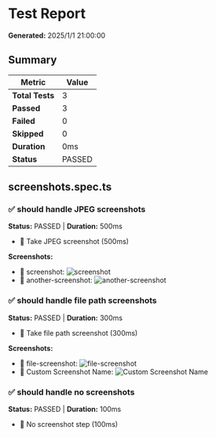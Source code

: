 # Test Report

**Generated:** 2025/1/1 21:00:00

## Summary

| Metric | Value |
|--------|-------|
| **Total Tests** | 3 |
| **Passed** | 3 |
| **Failed** | 0 |
| **Skipped** | 0 |
| **Duration** | 0ms |
| **Status** | PASSED |

## screenshots.spec.ts

### ✅ should handle JPEG screenshots

**Status:** PASSED | **Duration:** 500ms

- 🔹 Take JPEG screenshot (500ms)

**Screenshots:**
- 📸 screenshot: ![screenshot](screenshots/test-uuid-1.jpg)
- 📸 another-screenshot: ![another-screenshot](screenshots/test-uuid-2.jpg)

### ✅ should handle file path screenshots

**Status:** PASSED | **Duration:** 300ms

- 🔹 Take file path screenshot (300ms)

**Screenshots:**
- 📸 file-screenshot: ![file-screenshot](screenshots/test-uuid-3.png)
- 📸 Custom Screenshot Name: ![Custom Screenshot Name](screenshots/test-uuid-4.png)

### ✅ should handle no screenshots

**Status:** PASSED | **Duration:** 100ms

- 🔹 No screenshot step (100ms)

